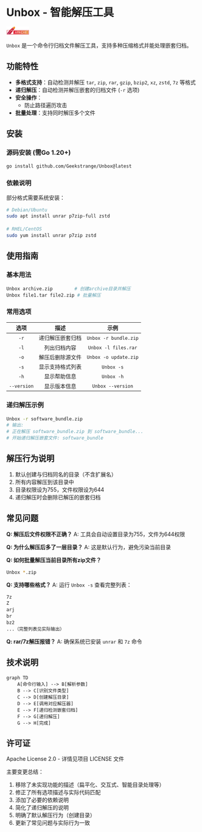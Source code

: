 # Unbox - 智能解压工具

[![Apache License 2.0](https://github.com/Geekstrange/unbox/raw/main/img/Apache-License-2.0.svg)](https://www.apache.org/licenses/LICENSE-2.0.html)

`Unbox` 是一个命令行归档文件解压工具，支持多种压缩格式并能处理嵌套归档。

## 功能特性

- **多格式支持**：自动检测并解压 `tar`, `zip`, `rar`, `gzip`, `bzip2`, `xz`, `zstd`, `7z` 等格式
- **递归解压**：自动检测并解压嵌套的归档文件 (`-r` 选项)
- **安全操作**：
  - 防止路径遍历攻击
- **批量处理**：支持同时解压多个文件

## 安装

### 源码安装 (需Go 1.20+)
```bash
go install github.com/Geekstrange/Unbox@latest
```

### 依赖说明

部分格式需要系统安装：

```bash
# Debian/Ubuntu
sudo apt install unrar p7zip-full zstd

# RHEL/CentOS
sudo yum install unrar p7zip zstd
```

## 使用指南

### 基本用法

```bash
Unbox archive.zip        # 创建archive目录并解压
Unbox file1.tar file2.zip # 批量解压
```

### 常用选项

|    选项     |       描述       |         示例          |
| :---------: | :--------------: | :-------------------: |
|    `-r`     | 递归解压嵌套归档 | `Unbox -r bundle.zip` |
|    `-l`     |   列出归档内容   | `Unbox -l files.rar`  |
|    `-o`     | 解压后删除源文件 | `Unbox -o update.zip` |
|    `-s`     | 显示支持格式列表 |      `Unbox -s`       |
|    `-h`     |   显示帮助信息   |      `Unbox -h`       |
| `--version` |   显示版本信息   |   `Unbox --version`   |

### 递归解压示例

```bash
Unbox -r software_bundle.zip
# 输出:
# 正在解压 software_bundle.zip 到 software_bundle...
# 开始递归解压嵌套文件: software_bundle
```

## 解压行为说明

1. 默认创建与归档同名的目录（不含扩展名）
2. 所有内容解压到该目录中
3. 目录权限设为755，文件权限设为644
4. 递归解压时会删除已解压的嵌套归档

## 常见问题

**Q: 解压后文件权限不正确？**
A: 工具会自动设置目录为755，文件为644权限

**Q: 为什么解压后多了一层目录？**
A: 这是默认行为，避免污染当前目录

**Q: 如何批量解压当前目录所有zip文件？**

```bash
Unbox *.zip
```

**Q: 支持哪些格式？**
A: 运行 `Unbox -s` 查看完整列表：

```bash
7z
Z
arj
br
bz2
...（完整列表见实际输出）
```

**Q: rar/7z解压报错？**
A: 确保系统已安装 `unrar` 和 `7z` 命令

## 技术说明

```mermaid
graph TD
    A[命令行输入] --> B[解析参数]
    B --> C[识别文件类型]
    C --> D[创建解压目录]
    D --> E[调用对应解压器]
    E --> F[递归检测嵌套归档]
    F --> G[递归解压]
    G --> H[完成]
```



## 许可证

Apache License 2.0 - 详情见项目 LICENSE 文件

主要变更总结：
1. 移除了未实现功能的描述（扁平化、交互式、智能目录处理等）
2. 修正了所有选项描述与实际代码匹配
3. 添加了必要的依赖说明
4. 简化了递归解压的说明
5. 明确了默认解压行为（创建目录）
6. 更新了常见问题与实际行为一致
